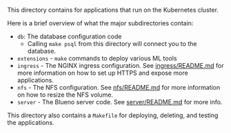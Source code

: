 This directory contains for applications that run
on the Kubernetes cluster.

Here is a brief overview of what the major subdirectories contain:

- `db`: The database configuration code
    - Calling `make psql` from this directory will connect you to the database.
- `extensions` - `make` commands to deploy various ML tools
- `ingress` - The NGINX ingress configuration. See [ingress/README.md](./ingress/README.md)
  for more information on how to set up HTTPS and expose more applications.
- `nfs` - The NFS configuration. See [nfs/README.md](./nfs/README.md)
  for more information on how to resize the NFS volume.
- `server` - The Blueno server code. See [server/README.md](./server/README.md) for more info.

This directory also contains a `Makefile` for deploying, deleting, and testing the applications.